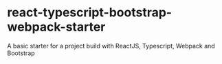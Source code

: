 # react-typescript-bootstrap-webpack-starter
A basic starter for a project build with ReactJS, Typescript, Webpack and Bootstrap
